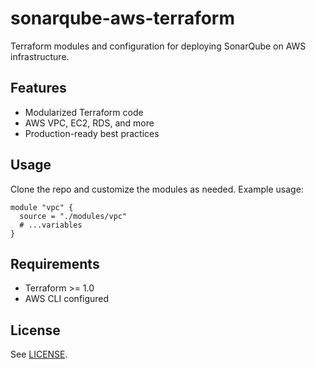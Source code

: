 # sonarqube-aws-terraform

Terraform modules and configuration for deploying SonarQube on AWS infrastructure.

## Features
- Modularized Terraform code
- AWS VPC, EC2, RDS, and more
- Production-ready best practices

## Usage
Clone the repo and customize the modules as needed. Example usage:

```hcl
module "vpc" {
  source = "./modules/vpc"
  # ...variables
}
```

## Requirements
- Terraform >= 1.0
- AWS CLI configured


## License
See [LICENSE](LICENSE).
